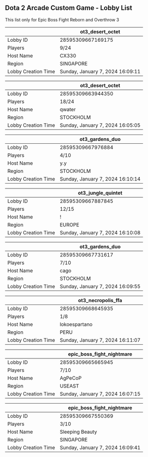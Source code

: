 ## Dota 2 Arcade Custom Game - Lobby List

This list only for Epic Boss Fight Reborn and Overthrow 3

|  | ot3_desert_octet |
| ------ | ------ |
| Lobby ID | 28595309667169175 |
| Players | 9/24 |
| Host Name | CX330 |
| Region | SINGAPORE |
| Lobby Creation Time | Sunday, January 7, 2024 16:09:11 |


|  | ot3_desert_octet |
| ------ | ------ |
| Lobby ID | 28595309663944350 |
| Players | 18/24 |
| Host Name | qwater |
| Region | STOCKHOLM |
| Lobby Creation Time | Sunday, January 7, 2024 16:05:05 |


|  | ot3_gardens_duo |
| ------ | ------ |
| Lobby ID | 28595309667976884 |
| Players | 4/10 |
| Host Name | y.y |
| Region | STOCKHOLM |
| Lobby Creation Time | Sunday, January 7, 2024 16:10:14 |


|  | ot3_jungle_quintet |
| ------ | ------ |
| Lobby ID | 28595309667887845 |
| Players | 12/15 |
| Host Name | ! |
| Region | EUROPE |
| Lobby Creation Time | Sunday, January 7, 2024 16:10:08 |


|  | ot3_gardens_duo |
| ------ | ------ |
| Lobby ID | 28595309667731617 |
| Players | 7/10 |
| Host Name | cago |
| Region | STOCKHOLM |
| Lobby Creation Time | Sunday, January 7, 2024 16:09:55 |


|  | ot3_necropolis_ffa |
| ------ | ------ |
| Lobby ID | 28595309668645935 |
| Players | 1/8 |
| Host Name | lokoespartano |
| Region | PERU |
| Lobby Creation Time | Sunday, January 7, 2024 16:11:07 |


|  | epic_boss_fight_nightmare |
| ------ | ------ |
| Lobby ID | 28595309665665945 |
| Players | 7/10 |
| Host Name | AgPeCoP |
| Region | USEAST |
| Lobby Creation Time | Sunday, January 7, 2024 16:07:15 |


|  | epic_boss_fight_nightmare |
| ------ | ------ |
| Lobby ID | 28595309667550369 |
| Players | 3/10 |
| Host Name | Sleeping Beauty |
| Region | SINGAPORE |
| Lobby Creation Time | Sunday, January 7, 2024 16:09:41 |


